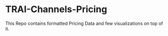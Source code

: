 # TRAI-Channels-Pricing
This Repo contains formatted Pricing Data and few visualizations on top of it.
